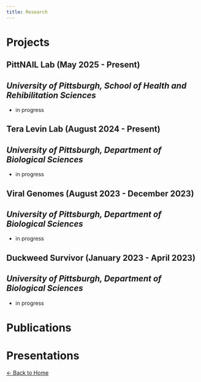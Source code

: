 ```yaml
---
title: Research
---
```

# **Projects**
## PittNAIL Lab (May 2025 - Present)
## *University of Pittsburgh, School of Health and Rehibilitation Sciences*
- in progress
  
## Tera Levin Lab (August 2024 - Present)
## *University of Pittsburgh, Department of Biological Sciences*
- in progress

## Viral Genomes (August 2023 - December 2023) 
## *University of Pittsburgh, Department of Biological Sciences*
- in progress
  
## Duckweed Survivor (January 2023 - April 2023)
## *University of Pittsburgh, Department of Biological Sciences*
- in progress

# **Publications**

# **Presentations**




[← Back to Home](index.md)
